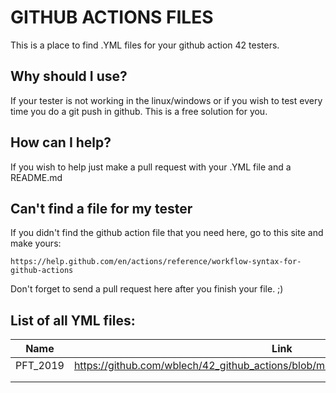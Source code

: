# GITHUB ACTIONS FILES

This is a place to find .YML files for your github action 42 testers.

## Why should I use?

If your tester is not working in the linux/windows or if you wish to test every time you do a git push in github. This is a free solution for you.

## How can I help?

If you wish to help just make a pull request with your .YML file and a README.md

## Can't find a file for my tester

If you didn't find the github action file that you need here, go to this site and make yours:

````
https://help.github.com/en/actions/reference/workflow-syntax-for-github-actions
````

Don't forget to send a pull request here  after you finish your file. ;)

## List of all YML files:

| Name     | Link                                                                        | Project |   |   |
|----------|-----------------------------------------------------------------------------|---------|---|---|
| PFT_2019 | https://github.com/wblech/42_github_actions/blob/master/printf/pft_2019/pft_2019.yml | printf  |   |   |
|          |                                                                             |         |   |   |
|          |                                                                             |         |   |   |

